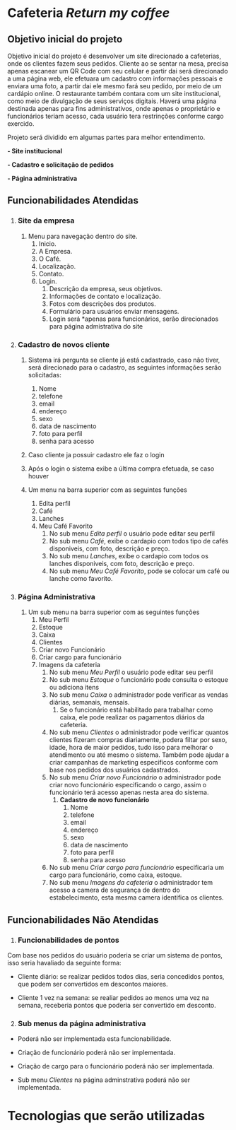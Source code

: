 # Cafeteria *Return my coffee*

## Objetivo inicial do projeto

Objetivo inicial do projeto é desenvolver um site direcionado a cafeterias, onde os clientes fazem seus pedidos.
Cliente ao se sentar na mesa, precisa apenas escanear um QR Code com seu celular e partir dai será direcionado a uma página web, ele efetuara um cadastro com informações pessoais e enviara uma foto, a partir dai ele mesmo fará seu pedido, por meio de um cardápio online.
O restaurante também contara com um site institucional, como meio de divulgação de seus serviços digitais.
Haverá uma página destinada apenas para fins administrativos, onde apenas o proprietário e funcionários teriam acesso, cada usuário tera restrinções conforme cargo exercido.

Projeto será dividido em algumas partes para melhor entendimento.

**- Site institucional**

**- Cadastro e solicitação de pedidos**

**- Página administrativa**

## Funcionabilidades Atendidas

1. ### **Site da empresa**

   1. Menu para navegação dentro do site.
      1. Inicio.
      2. A Empresa.
      3. O Café.
      4. Localização.
      5. Contato.
      6. Login.
         1. Descrição da empresa, seus objetivos.
         2. Informações de contato  e localização.
         3. Fotos com descrições dos produtos.
         4. Formulário para usuários enviar mensagens.
         5. Login será *apenas para funcionários, serão direcionados para página admistrativa do site

2. ### **Cadastro de novos cliente**

   1. Sistema irá pergunta se cliente já está cadastrado, caso não tiver, será direcionado para o cadastro, as seguintes informações serão solicitadas:
      1. Nome
      2. telefone
      3. email
      4. endereço
      5. sexo
      6. data de nascimento
      7. foto para perfil
      8. senha para acesso
   
   2. Caso cliente ja possuir cadastro ele faz o login
   3. Após o login o sistema exibe a última compra efetuada, se caso houver
   4. Um menu na barra superior com as seguintes funções
      1. Edita perfil
      2. Café
      3. Lanches
      4. Meu Café Favorito
         1. No sub menu *Edita perfil* o usuário pode editar seu perfil
         2. No sub menu *Café*, exibe o cardapio com todos tipo de cafés disponiveis, com foto, descrição e preço.
         3. No sub menu *Lanches*, exibe o cardapio com todos os lanches disponiveis, com foto, descrição e preço.
         4. No sub menu *Meu Café Favorito*, pode se colocar um café ou lanche como favorito.

3. ### **Página Administrativa**


   1. Um sub menu na barra superior com as seguintes funções
      1. Meu Perfil
      2. Estoque
      3. Caixa
      4. Clientes
      5. Criar novo Funcionário
      6. Criar cargo para funcionário
      7. Imagens da cafeteria
         1. No sub menu *Meu Perfil* o usuário pode editar seu perfil
         2. No sub menu *Estoque* o funcionário pode consulta o estoque ou adiciona itens
         3. No sub menu *Caixa* o administrador pode verificar as vendas diárias, semanais, mensais.
            1. Se o funcionário está habilitado para trabalhar como caixa, ele pode realizar os pagamentos diários da cafeteria.
         4. No sub menu *Clientes* o administrador pode verificar quantos clientes fizeram compras diariamente, podera filtar por sexo, idade, hora de maior pedidos, tudo isso para melhorar o atendimento ou até mesmo o sistema. Também pode ajudar a criar campanhas de marketing especificos conforme com base nos pedidos dos usuários cadastrados.
         5. No sub menu *Criar novo Funcionário* o administrador pode criar novo funcionário especificando o cargo, assim o funcionário terá acesso apenas nesta area do sistema.
            1. **Cadastro de novo funcionário**
               1. Nome
               2. telefone
               3. email
               4. endereço
               5. sexo
               6. data de nascimento
               7. foto para perfil
               8. senha para acesso
         6. No sub menu *Criar cargo para funcionário* especificaria um cargo para funcionário, como caixa, estoque.
         7. No sub menu *Imagens da cafeteria* o administrador tem acesso a camera de segurança de dentro do estabelecimento, esta mesma camera identifica os clientes.


## Funcionabilidades Não Atendidas


1. ### **Funcionabilidades de pontos**

Com base nos pedidos do usuário poderia se criar um sistema de pontos, isso seria havaliado da seguinte forma:

- Cliente diário: se realizar pedidos todos dias, seria concedidos pontos, que podem ser convertidos em descontos maiores.
  
- Cliente 1 vez na semana: se realiar pedidos ao menos uma vez na semana, receberia pontos que poderia ser convertido em desconto.

2. ### **Sub menus da página administrativa**

- Poderá não ser implementada esta funcionabilidade.

- Criação de funcionário poderá não ser implementada.

- Criação de cargo para o funcionário poderá não ser implementada.

- Sub menu *Clientes* na página adminstrativa poderá não ser implementada.


# Tecnologias que serão utilizadas
